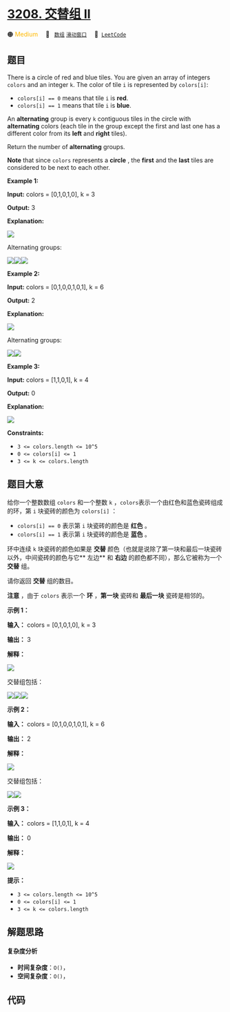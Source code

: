 # [3208. 交替组 II](https://leetcode.com/problems/alternating-groups-ii)

🟠 <font color=#ffb800>Medium</font>&emsp; 🔖&ensp; [`数组`](/leetcode/outline/tag/array.md) [`滑动窗口`](/leetcode/outline/tag/sliding-window.md)&emsp; 🔗&ensp;[`LeetCode`](https://leetcode.com/problems/alternating-groups-ii)


## 题目

There is a circle of red and blue tiles. You are given an array of integers
`colors` and an integer `k`. The color of tile `i` is represented by
`colors[i]`:

  * `colors[i] == 0` means that tile `i` is **red**.
  * `colors[i] == 1` means that tile `i` is **blue**.

An **alternating** group is every `k` contiguous tiles in the circle with
**alternating** colors (each tile in the group except the first and last one
has a different color from its **left** and **right** tiles).

Return the number of **alternating** groups.

**Note** that since `colors` represents a **circle** , the **first** and the
**last** tiles are considered to be next to each other.



**Example 1:**

**Input:** colors = [0,1,0,1,0], k = 3

**Output:** 3

**Explanation:**

**![](https://assets.leetcode.com/uploads/2024/06/19/screenshot-2024-05-28-183519.png)**

Alternating groups:

![](https://assets.leetcode.com/uploads/2024/05/28/screenshot-2024-05-28-182448.png)![](https://assets.leetcode.com/uploads/2024/05/28/screenshot-2024-05-28-182844.png)![](https://assets.leetcode.com/uploads/2024/05/28/screenshot-2024-05-28-183057.png)

**Example 2:**

**Input:** colors = [0,1,0,0,1,0,1], k = 6

**Output:** 2

**Explanation:**

**![](https://assets.leetcode.com/uploads/2024/06/19/screenshot-2024-05-28-183907.png)**

Alternating groups:

![](https://assets.leetcode.com/uploads/2024/06/19/screenshot-2024-05-28-184128.png)![](https://assets.leetcode.com/uploads/2024/06/19/screenshot-2024-05-28-184240.png)

**Example 3:**

**Input:** colors = [1,1,0,1], k = 4

**Output:** 0

**Explanation:**

![](https://assets.leetcode.com/uploads/2024/06/19/screenshot-2024-05-28-184516.png)



**Constraints:**

  * `3 <= colors.length <= 10^5`
  * `0 <= colors[i] <= 1`
  * `3 <= k <= colors.length`


## 题目大意

给你一个整数数组 `colors` 和一个整数 `k` ，`colors`表示一个由红色和蓝色瓷砖组成的环，第 `i` 块瓷砖的颜色为
`colors[i]` ：

  * `colors[i] == 0` 表示第 `i` 块瓷砖的颜色是 **红色**  。
  * `colors[i] == 1` 表示第 `i` 块瓷砖的颜色是 **蓝色**  。

环中连续 `k` 块瓷砖的颜色如果是 **交替**  颜色（也就是说除了第一块和最后一块瓷砖以外，中间瓷砖的颜色与它**  左边** 和 **右边**
的颜色都不同），那么它被称为一个 **交替**  组。

请你返回 **交替**  组的数目。

**注意**  ，由于 `colors` 表示一个 **环**  ，**第一块**  瓷砖和 **最后一块**  瓷砖是相邻的。



**示例 1：**

**输入：** colors = [0,1,0,1,0], k = 3

**输出：** 3

**解释：**

![](https://assets.leetcode.com/uploads/2024/06/19/screenshot-2024-05-28-183519.png)

交替组包括：

**![](https://assets.leetcode.com/uploads/2024/05/28/screenshot-2024-05-28-182448.png)**![](https://assets.leetcode.com/uploads/2024/05/28/screenshot-2024-05-28-182844.png)**![](https://assets.leetcode.com/uploads/2024/05/28/screenshot-2024-05-28-183057.png)**

**示例 2：**

**输入：** colors = [0,1,0,0,1,0,1], k = 6

**输出：** 2

**解释：**

![](https://assets.leetcode.com/uploads/2024/06/19/screenshot-2024-05-28-183907.png)

交替组包括：

**![](https://assets.leetcode.com/uploads/2024/06/19/screenshot-2024-05-28-184128.png)**![](https://assets.leetcode.com/uploads/2024/06/19/screenshot-2024-05-28-184240.png)

**示例 3：**

**输入：** colors = [1,1,0,1], k = 4

**输出：** 0

**解释：**

![](https://assets.leetcode.com/uploads/2024/06/19/screenshot-2024-05-28-184516.png)



**提示：**

  * `3 <= colors.length <= 10^5`
  * `0 <= colors[i] <= 1`
  * `3 <= k <= colors.length`


## 解题思路

#### 复杂度分析

- **时间复杂度**：`O()`，
- **空间复杂度**：`O()`，

## 代码

```javascript

```